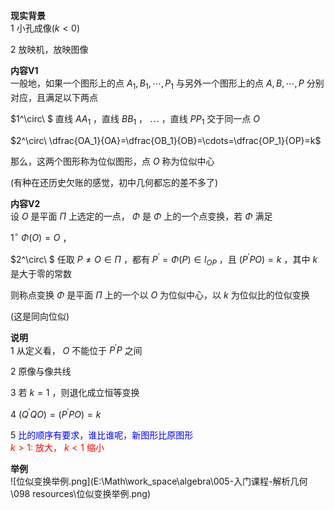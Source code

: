 **现实背景**  
1 小孔成像($k<0$)  
  
2 放映机，放映图像  
  
**内容V1**  
一般地，如果一个图形上的点 $A_1,B_1,\cdots,P_1$ 与另外一个图形上的点 $A,B,\cdots,P$ 分别对应，且满足以下两点  
  
$1^\circ\ $ 直线 $AA_1$ ，直线 $BB_1$ ， $\cdots$ ，直线 $PP_1$ 交于同一点 $O$  
  
$2^\circ\ \dfrac{OA_1}{OA}=\dfrac{OB_1}{OB}=\cdots=\dfrac{OP_1}{OP}=k$  
  
那么，这两个图形称为位似图形，点 $O$ 称为位似中心  
  
(有种在还历史欠账的感觉，初中几何都忘的差不多了)  
  
**内容V2**  
设 $O$ 是平面 $\Pi$ 上选定的一点， $\Phi$ 是 $\Phi$ 上的一个点变换，若 $\Phi$ 满足  
  
$1^\circ\ \Phi(O)=O$ ，  
  
$2^\circ\ $ 任取 $P\neq O\in\Pi$ ，都有 $P^\prime=\Phi(P)\in l_{OP}$ ，且 $(P^\prime P O)=k$ ，其中 $k$ 是大于零的常数  
  
则称点变换 $\Phi$ 是平面 $\Pi$ 上的一个以 $O$ 为位似中心，以 $k$ 为位似比的位似变换  
  
(这是同向位似)  
  
**说明**  
1 从定义看， $O$ 不能位于 $P^\prime P$ 之间  
  
2 原像与像共线  
  
3 若 $k=1$ ，则退化成立恒等变换  
  
4 $(Q^\prime QO)=(P^\prime PO)=k$  
  
5 <font color=blue>比的顺序有要求，谁比谁呢，新图形比原图形</font>  
<font color=red>$k>1$: 放大， $k<1$ 缩小</font>  
  
**举例**  
![位似变换举例.png](E:\Math\work_space\algebra\005-入门课程-解析几何\098 resources\位似变换举例.png)  
